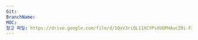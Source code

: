 ```yaml
---
Git: 
BranchName: 
MOC: 
참고 파일: https://drive.google.com/file/d/1QxV3riQL11XCYPsXUQPHAucZ9i-FXooT/view?usp=sharing
---
```

